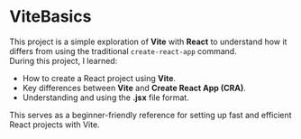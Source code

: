 # ViteBasics

This project is a simple exploration of **Vite** with **React** to understand how it differs from using the traditional `create-react-app` command.  
During this project, I learned:

- How to create a React project using **Vite**.
- Key differences between **Vite** and **Create React App (CRA)**.
- Understanding and using the **.jsx** file format.

This serves as a beginner-friendly reference for setting up fast and efficient React projects with Vite.

